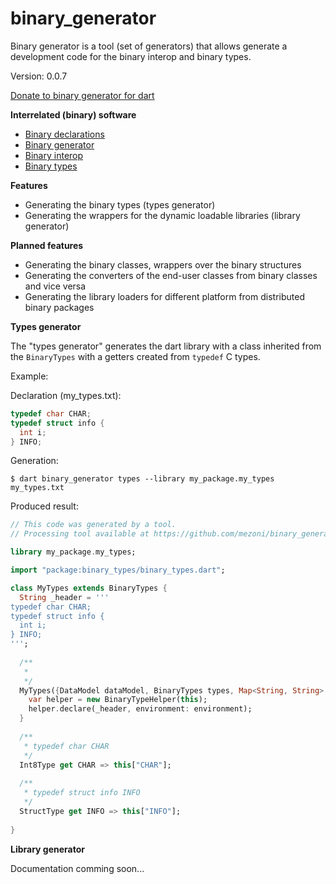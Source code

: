 binary_generator
=====

Binary generator is a tool (set of generators) that allows generate a development code for the binary interop and binary types.

Version: 0.0.7

[Donate to binary generator for dart](https://www.paypal.com/cgi-bin/webscr?cmd=_donations&business=binary.dart@gmail.com&item_name=binary.generator.for.dart&currency_code=USD)

**Interrelated (binary) software**

- [Binary declarations](https://pub.dartlang.org/packages/binary_declarations)
- [Binary generator](https://pub.dartlang.org/packages/binary_generator)
- [Binary interop](https://pub.dartlang.org/packages/binary_interop)
- [Binary types](https://pub.dartlang.org/packages/binary_types)

**Features**

- Generating the binary types (types generator)
- Generating the wrappers for the dynamic loadable libraries (library generator)

**Planned features**

- Generating the binary classes, wrappers over the binary structures
- Generating the converters of the end-user classes from binary classes and vice versa
- Generating the library loaders for different platform from distributed binary packages

**Types generator**

The "types generator" generates the dart library with a class  inherited from the `BinaryTypes` with a getters created from `typedef` C types.

Example:

Declaration (my_types.txt):

```c
typedef char CHAR;
typedef struct info {
  int i;
} INFO;

```

Generation:

```
$ dart binary_generator types --library my_package.my_types my_types.txt
```

Produced result:

```dart
// This code was generated by a tool.
// Processing tool available at https://github.com/mezoni/binary_generator

library my_package.my_types;

import "package:binary_types/binary_types.dart";

class MyTypes extends BinaryTypes {
  String _header = '''
typedef char CHAR;
typedef struct info {
  int i;
} INFO;
''';    
      
  /**
   *
   */
  MyTypes({DataModel dataModel, BinaryTypes types, Map<String, String> environment}) : super(dataModel: dataModel, types: types) {
    var helper = new BinaryTypeHelper(this);
    helper.declare(_header, environment: environment);  
  }
  
  /**
   * typedef char CHAR
   */
  Int8Type get CHAR => this["CHAR"];
  
  /**
   * typedef struct info INFO
   */
  StructType get INFO => this["INFO"];
  
}
```

**Library generator**

Documentation comming soon...
